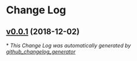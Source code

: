 # Change Log

## [v0.0.1](https://github.com/feathers-plus/plugin-scaffolding/tree/v0.0.1) (2018-12-02)


\* *This Change Log was automatically generated by [github_changelog_generator](https://github.com/skywinder/Github-Changelog-Generator)*